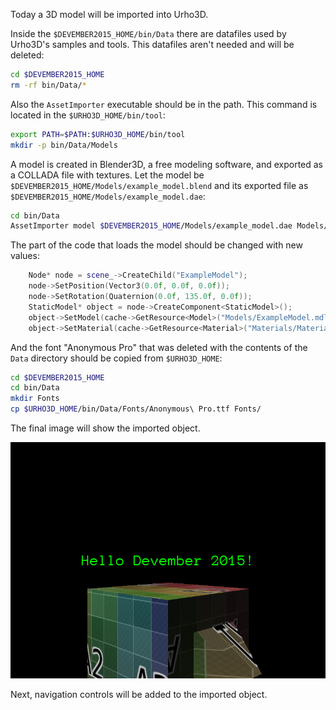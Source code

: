 Today a 3D model will be imported into Urho3D.

Inside the `$DEVEMBER2015_HOME/bin/Data` there are datafiles used by Urho3D's samples and tools. This datafiles aren't needed and will be deleted:

```bash
cd $DEVEMBER2015_HOME
rm -rf bin/Data/*
```

Also the `AssetImporter` executable should be in the path. This command is located in the `$URHO3D_HOME/bin/tool`:

```bash
export PATH=$PATH:$URHO3D_HOME/bin/tool
mkdir -p bin/Data/Models
```

A model is created in Blender3D, a free modeling software, and exported as a COLLADA file with textures. Let the model be `$DEVEMBER2015_HOME/Models/example_model.blend` and its exported file as `$DEVEMBER2015_HOME/Models/example_model.dae`:

```bash
cd bin/Data
AssetImporter model $DEVEMBER2015_HOME/Models/example_model.dae Models/ExampleModel.mdl
```

The part of the code that loads the model should be changed with new values:

```cpp
    Node* node = scene_->CreateChild("ExampleModel");
    node->SetPosition(Vector3(0.0f, 0.0f, 0.0f));
    node->SetRotation(Quaternion(0.0f, 135.0f, 0.0f));
    StaticModel* object = node->CreateComponent<StaticModel>();
    object->SetModel(cache->GetResource<Model>("Models/ExampleModel.mdl"));
    object->SetMaterial(cache->GetResource<Material>("Materials/Material.xml"));
```

And the font "Anonymous Pro" that was deleted with the contents of the `Data` directory should be copied from `$URHO3D_HOME`:

```bash
cd $DEVEMBER2015_HOME
cd bin/Data
mkdir Fonts
cp $URHO3D_HOME/bin/Data/Fonts/Anonymous\ Pro.ttf Fonts/
```

The final image will show the imported object.

![Application](devember04.png)

Next, navigation controls will be added to the imported object.
